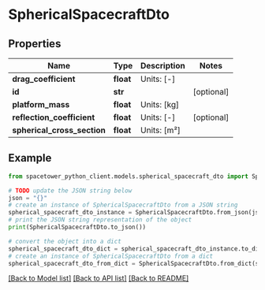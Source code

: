 # SphericalSpacecraftDto


## Properties

Name | Type | Description | Notes
------------ | ------------- | ------------- | -------------
**drag_coefficient** | **float** | Units: [-] | 
**id** | **str** |  | [optional] 
**platform_mass** | **float** | Units: [kg] | 
**reflection_coefficient** | **float** | Units: [-] | [optional] 
**spherical_cross_section** | **float** | Units: [m²] | 

## Example

```python
from spacetower_python_client.models.spherical_spacecraft_dto import SphericalSpacecraftDto

# TODO update the JSON string below
json = "{}"
# create an instance of SphericalSpacecraftDto from a JSON string
spherical_spacecraft_dto_instance = SphericalSpacecraftDto.from_json(json)
# print the JSON string representation of the object
print(SphericalSpacecraftDto.to_json())

# convert the object into a dict
spherical_spacecraft_dto_dict = spherical_spacecraft_dto_instance.to_dict()
# create an instance of SphericalSpacecraftDto from a dict
spherical_spacecraft_dto_from_dict = SphericalSpacecraftDto.from_dict(spherical_spacecraft_dto_dict)
```
[[Back to Model list]](../README.md#documentation-for-models) [[Back to API list]](../README.md#documentation-for-api-endpoints) [[Back to README]](../README.md)


